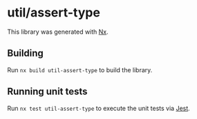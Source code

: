 # util/assert-type

This library was generated with [Nx](https://nx.dev).

## Building

Run `nx build util-assert-type` to build the library.

## Running unit tests

Run `nx test util-assert-type` to execute the unit tests via [Jest](https://jestjs.io).
